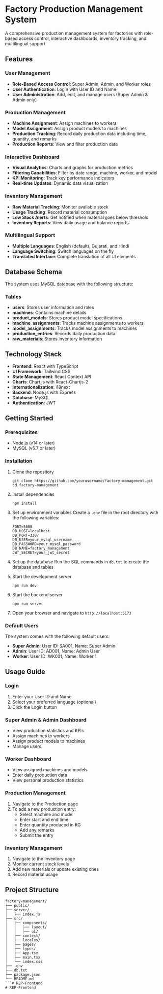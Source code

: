# Factory Production Management System

A comprehensive production management system for factories with role-based access control, interactive dashboards, inventory tracking, and multilingual support.

## Features

### User Management
- **Role-Based Access Control**: Super Admin, Admin, and Worker roles
- **User Authentication**: Login with User ID and Name
- **User Administration**: Add, edit, and manage users (Super Admin & Admin only)

### Production Management
- **Machine Assignment**: Assign machines to workers
- **Model Assignment**: Assign product models to machines
- **Production Tracking**: Record daily production data including time, quantity, and remarks
- **Production Reports**: View and filter production data

### Interactive Dashboard
- **Visual Analytics**: Charts and graphs for production metrics
- **Filtering Capabilities**: Filter by date range, machine, worker, and model
- **KPI Monitoring**: Track key performance indicators
- **Real-time Updates**: Dynamic data visualization

### Inventory Management
- **Raw Material Tracking**: Monitor available stock
- **Usage Tracking**: Record material consumption
- **Low Stock Alerts**: Get notified when material goes below threshold
- **Inventory Reports**: View daily usage and balance reports

### Multilingual Support
- **Multiple Languages**: English (default), Gujarati, and Hindi
- **Language Switching**: Switch languages on the fly
- **Translated Interface**: Complete translation of all UI elements

## Database Schema

The system uses MySQL database with the following structure:

### Tables
- **users**: Stores user information and roles
- **machines**: Contains machine details
- **product_models**: Stores product model specifications
- **machine_assignments**: Tracks machine assignments to workers
- **model_assignments**: Tracks model assignments to machines
- **production_entries**: Records daily production data
- **raw_materials**: Stores inventory information

## Technology Stack

- **Frontend**: React with TypeScript
- **UI Framework**: Tailwind CSS
- **State Management**: React Context API
- **Charts**: Chart.js with React-Chartjs-2
- **Internationalization**: i18next
- **Backend**: Node.js with Express
- **Database**: MySQL
- **Authentication**: JWT

## Getting Started

### Prerequisites
- Node.js (v14 or later)
- MySQL (v5.7 or later)

### Installation

1. Clone the repository
   ```
   git clone https://github.com/yourusername/factory-management.git
   cd factory-management
   ```

2. Install dependencies
   ```
   npm install
   ```

3. Set up environment variables
   Create a `.env` file in the root directory with the following variables:
   ```
   PORT=5000
   DB_HOST=localhost
   DB_PORT=3307
   DB_USER=your_mysql_username
   DB_PASSWORD=your_mysql_password
   DB_NAME=factory_management
   JWT_SECRET=your_jwt_secret
   ```

4. Set up the database
   Run the SQL commands in `db.txt` to create the database and tables

5. Start the development server
   ```
   npm run dev
   ```

6. Start the backend server
   ```
   npm run server
   ```

7. Open your browser and navigate to `http://localhost:5173`

### Default Users

The system comes with the following default users:
- **Super Admin**: User ID: SA001, Name: Super Admin
- **Admin**: User ID: AD001, Name: Admin User
- **Worker**: User ID: WK001, Name: Worker 1

## Usage Guide

### Login
1. Enter your User ID and Name
2. Select your preferred language (optional)
3. Click the Login button

### Super Admin & Admin Dashboard
- View production statistics and KPIs
- Assign machines to workers
- Assign product models to machines
- Manage users

### Worker Dashboard
- View assigned machines and models
- Enter daily production data
- View personal production statistics

### Production Management
1. Navigate to the Production page
2. To add a new production entry:
   - Select machine and model
   - Enter start and end time
   - Enter quantity produced in KG
   - Add any remarks
   - Submit the entry

### Inventory Management
1. Navigate to the Inventory page
2. Monitor current stock levels
3. Add new materials or update existing ones
4. Record material usage

## Project Structure

```
factory-management/
├── public/
├── server/
│   ├── index.js
├── src/
│   ├── components/
│   │   ├── layout/
│   │   ├── ui/
│   ├── context/
│   ├── locales/
│   ├── pages/
│   ├── types/
│   ├── App.tsx
│   ├── main.tsx
│   └── index.css
├── .env
├── db.txt
├── package.json
└── README.md
```# REP-Frontend
# REP-Frontend
